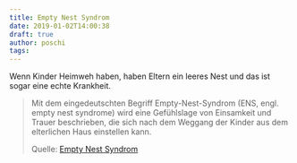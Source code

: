 ```yaml
---
title: Empty Nest Syndrom
date: 2019-01-02T14:00:38
draft: true
author: poschi
tags:
---
```


Wenn Kinder Heimweh haben, haben Eltern ein leeres Nest und das ist sogar eine
echte Krankheit.

> Mit dem eingedeutschten Begriff Empty-Nest-Syndrom (ENS, engl. empty nest
> syndrome) wird eine Gefühlslage von Einsamkeit und Trauer beschrieben, die
> sich nach dem Weggang der Kinder aus dem elterlichen Haus einstellen kann.
>
> Quelle: [Empty Nest Syndrom](https://de.wikipedia.org/wiki/Empty-Nest-Syndrom)